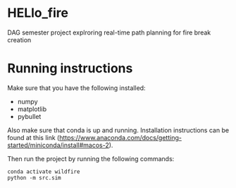 # HELlo_fire
DAG semester project explroring real-time path planning for fire break creation


# Running instructions
Make sure that you have the following installed: 
- numpy 
- matplotlib
- pybullet

Also make sure that conda is up and running. Installation instructions can be found at this link (https://www.anaconda.com/docs/getting-started/miniconda/install#macos-2).

Then run the project by running the following commands: 
``` 
conda activate wildfire
python -m src.sim 
```